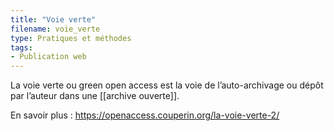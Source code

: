 ```yaml
---
title: "Voie verte"
filename: voie_verte
type: Pratiques et méthodes
tags:
- Publication web
---
```


La voie verte ou green open access est la voie de l’auto-archivage ou dépôt par l’auteur dans une [[archive ouverte]].

En savoir plus : <https://openaccess.couperin.org/la-voie-verte-2/>

